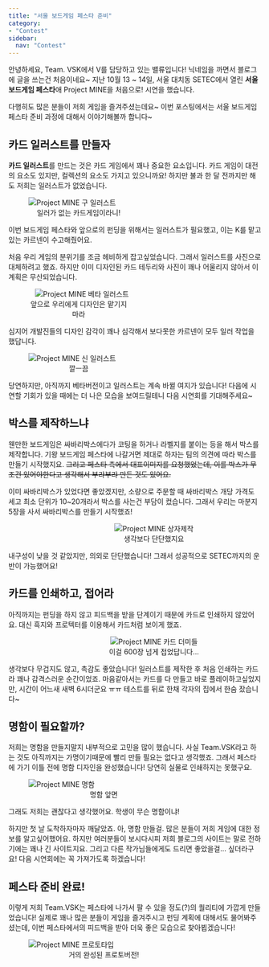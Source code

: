 ```yaml
---
title: "서울 보드게임 페스타 준비"
category:
- "Contest"
sidebar:
  nav: "Contest"
---
```


안녕하세요, Team. VSK에서 V를 담당하고 있는 밸류입니다! 닉네임을 까면서 블로그에 글을 쓰는건 처음이네요~ 지난 10월 13 ~ 14일, 서울 대치동 SETEC에서 열린 **서울 보드게임 페스타**애 Project MINE을 처음으로! 시연을 했습니다.

다행히도 많은 분들이 저희 게임을 즐겨주셨는데요~ 이번 포스팅에서는 서울 보드게임 페스타 준비 과정에 대해서 이야기해볼까 합니다~

## 카드 일러스트를 만들자

**카드 일러스트**를 만드는 것은 카드 게임에서 꽤나 중요한 요소입니다. 카드 게임이 대전의 요소도 있지만, 컬렉션의 요소도 가지고 있으니까요! 하지만 불과 한 달 전까지만 해도 저희는 일러스트가 없었습니다. 

<figure style="width:200px" align = "left"><img src="/assets/image/소형_사파이어_광산_구.png" alt="Project MINE 구 일러스트"> <figcaption><center>일러가 없는 카드게임이라니!</center></figcaption></figure> 이번 보드게임 페스타와 앞으로의 펀딩을 위해서는 일러스트가 필요했고, 이는 K를 맡고있는 카르넨이 수고해줬어요.

처음 우리 게임의 분위기를 조금 헤비하게 잡고싶었습니다. 그래서 일러스트를 사진으로 대체하려고 했죠. 하지만 이미 디자인된 카드 테두리와 사진이 꽤나 어울리지 않아서 이 계획은 무산되었습니다.  

<figure style="width:200px" align = "right"><img src="/assets/image/소형_사파이어_광산_베타.png" alt="Project MINE 베타 일러스트"> <figcaption><center>앞으로 우리에게 디자인은 맡기지 마라</center></figcaption></figure> 심지어 개발진들의 디자인 감각이 꽤나 심각해서 보다못한 카르넨이 모두 일러 작업을 했답니다.

 <figure style="width:200px" align="left"><img src="/assets/image/소형_사파이어_광산_신.png" alt="Project MINE 신 일러스트"> <figcaption><center>깔ㅡ끔</center></figcaption></figure> 

당연하지만, 아직까지 베타버전이고 일러스트는 계속 바뀔 여지가 있습니다! 다음에 시연할 기회가 있을 때에는 더 나은 모습을 보여드릴테니 다음 시연회를 기대해주세요~

## 박스를 제작하느냐

웬만한 보드게임은 싸바리박스에다가 코팅을 하거나 라벨지를 붙이는 등을 해서 박스를 제작합니다. 기왕 보드게임 페스타에 나갈거면 제대로 하자는 팀의 의견에 따라 박스를 만들기 시작했지요. ~~그리고 페스타 측에서 대표이미지를 요청했었는데, 이를 박스가 무조건 있어야한다고 생각해서 부랴부랴 만든 것도 있어요.~~

이미 싸바리박스가 있었다면 좋았겠지만, 소량으로 주문할 때 싸바리박스 개당 가격도 세고 최소 단위가 10~20개라서 박스를 사는건 부담이 컸습니다. 그래서 우리는 마분지 5장을 사서 싸바리박스를 만들기 시작했죠!

 <figure style="width:500px" align = "center"><img src="/assets/image/ProjectMINE_상자제작.jpg" alt="Project MINE 상자제작"> <figcaption><center>생각보다 단단했지요</center></figcaption></figure> 

내구성이 낮을 것 같았지만, 의외로 단단했습니다! 그래서 성공적으로 SETEC까지의 운반이 가능했어요!

## 카드를 인쇄하고, 접어라

아직까지는 펀딩을 하지 않고 피드백을 받을 단계이기 때문에 카드로 인쇄하지 않았어요. 대신 흑지와 프로텍터를 이용해서 카드처럼 보이게 했죠. 

 <figure style="width:500px" align = "center"><img src="/assets/image/ProjectMINE_카드더미들.jpg" alt="Project MINE 카드 더미들"> <figcaption><center>이걸 600장 넘게 접었답니다...</center></figcaption></figure> 

생각보다 무겁지도 않고, 촉감도 좋았습니다! 일러스트를 제작한 후 처음 인쇄하는 카드라 꽤나 감격스러운 순간이었죠. 마음같아서는 카드를 다 만들고 바로 플레이하고싶었지만, 시간이 어느새 새벽 6시더군요 ㅠㅠ 테스트를 뒤로 한채 각자의 집에서 한숨 잤습니다~

## 명함이 필요할까?

저희는 명함을 만들지말지 내부적으로 고민을 많이 했습니다. 사실 Team.VSK라고 하는 것도 아직까지는 가명이기때문에 빨리 만들 필요는 없다고 생각했죠. 그래서 페스타에 가기 이틀 전에 명함 디자인을 완성했습니다! 당연히 실물로 인쇄하지는 못했구요.

 <figure style="width:300px"><img src="/assets/image/CallingCard.png" alt="Project MINE 명함"> <figcaption><center>명함 앞면</center></figcaption></figure>  그래도 저희는 괜찮다고 생각했어요. 학생이 무슨 명함이냐! 

하지만 첫 날 도착하자마자 깨달았죠. 아, 명함 만들걸. 많은 분들이 저희 게임에 대한 정보를 알고싶어했어요. 하지만 여러분들이 보시다시피 저희 블로그의 사이트는 말로 전하기에는 꽤나 긴 사이트지요. 그리고 다른 작가님들에게도 드리면 좋았을걸... 싶더라구요! 다음 시연회에는 꼭 가져가도록 하겠습니다!

## 페스타 준비 완료!

이렇게 저희 Team.VSK는 페스타에 나가서 팔 수 있을 정도(?)의 퀄리티에 가깝게 만들었습니다! 실제로 꽤나 많은 분들이 게임을 즐겨주시고 펀딩 계획에 대해서도 물어봐주셨는데, 이번 페스타에서의 피드백을 받아 더욱 좋은 모습으로 찾아뵙겠습니다!

 <figure style="width:300px"><img src="/assets/image/ProjectMINE_프로토타입.jpg" alt="Project MINE 프로토타입"> <figcaption><center>거의 완성된 프로토버전!</center></figcaption></figure> 






